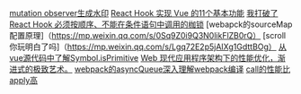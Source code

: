 [mutation observer生成水印](https://juejin.cn/post/7065124657413750821)
[React Hook 实现 Vue 的11个基本功能](https://juejin.cn/post/7037130413155811341#heading-7)
[我打破了 React Hook 必须按顺序、不能在条件语句中调用的枷锁](https://juejin.cn/post/6939766434159394830)
[webapck的sourceMap配置原理]（https://mp.weixin.qq.com/s/0Sq9Z0i9Q3N0likFlZB0rQ）
[scroll你玩明白了吗]（https://mp.weixin.qq.com/s/Lgq72E2p5jAIXg1GdttBOg）
[从vue源代码中了解Symbol.isPrimitive](https://juejin.cn/post/6994298142631919629)
[Web 现代应用程序架构下的性能优化，渐进式的极致艺术。](https://juejin.cn/post/6898224585993519111)
[webpack的asyncQueue深入理解webpack编译](https://juejin.cn/post/7052609791641780260)
[call的性能比apply高](https://juejin.cn/post/7137959904135872549)